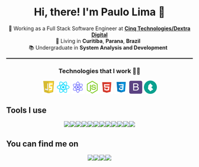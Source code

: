 <h1 align="center">
  Hi, there! I'm Paulo Lima 🤘️
</h1>

<p align="center">
   👔️ Working as a Full Stack Software Engineer at <b><a href="https://www.cinqtechnologies.com/">Cinq Technologies/Dextra Digital</a></b> 
   </br>
   📌 Living in <b>Curitiba</b>, <b>Parana</b>, <b>Brazil</b> &nbsp; 
   </br>
   📚️ Undergraduate in <b>System Analysis and Development</b> &nbsp;
</p>

<hr style="border-top: 1px dotted"/>

<h3 align="center">
  Technologies that I work 👨‍💻️
</h3>

<p align=center>
  <a href="https://avinal.is-a.dev/avinal"><img src="images/technologies/javascript.png" width="7%"/></a>
  <a href="https://avinal.is-a.dev/avinal"><img src="images/technologies/react.png" width="7%"/></a>
  <a href="https://avinal.is-a.dev/avinal"><img src="images/technologies/native.png" width="7%"/></a>
  <a href="https://avinal.is-a.dev/avinal"><img src="images/technologies/node.png" width="7%"/></a>
  <a href="https://avinal.is-a.dev/avinal"><img src="images/technologies/html.png" width="7%"/></a>
  <a href="https://avinal.is-a.dev/avinal"><img src="images/technologies/css.png" width="7%"/></a>
  <a href="https://avinal.is-a.dev/avinal"><img src="images/technologies/bootstrap.png" width="7%"/></a>
  <a href="https://avinal.is-a.dev/avinal"><img src="images/technologies/bulma.png" width="7%"/></a>
</p>

## Tools I use
<p align=center><a href="https://avinal.is-a.dev/avinal"><img src="images/vscode-plain.svg" width=7%><img src="images/debian-plain.svg" width=7%><img src="images/ubuntu-plain.svg" width=7%><img src="images/gradle-plain.svg" width=7%><img src="images/github-original.svg" width=7%><img src="images/gitlab-original.svg" width=7%><img src="images/docker-original.svg" width=7%><img src="images/visualstudio-plain.svg" width=7%><img src="images/git-plain.svg" width=7%><img src="images/intellijidea.svg" width=7%><img src="images/clion.svg" width=7%><img src="images/firefox-original.svg" width=7%></a></p>

## You can find me on
<p align=center><a href="https://www.linkedin.com/in/avinal/"><img src="images/linkedin-original.svg" width=7%></a><a href="https://www.instagram.com/avinal.k/"><img src="images/instagram.svg" width=7%></a><a href="https://twitter.com/Avinal_"><img src="images/twitter-original.svg" width=7%></a><a href="https://www.facebook.com/avinal.k"><img src="images/facebook-original.svg" width=7%></a></p>
